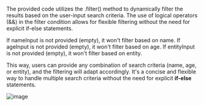 The provided code utilizes the .filter() method to dynamically filter the results based on the user-input search criteria. 
The use of logical operators (&&) in the filter condition allows for flexible filtering without the need for explicit if-else statements.

If nameInput is not provided (empty), it won't filter based on name.
If ageInput is not provided (empty), it won't filter based on age.
If entityInput is not provided (empty), it won't filter based on entity.

This way, users can provide any combination of search criteria (name, age, or entity), 
and the filtering will adapt accordingly. It's a concise and flexible way to handle multiple search criteria without the need for explicit **if-else** statements.

![image](https://github.com/Catalysttech/ConditionalOptimized/assets/47662789/efda9a7a-5ce7-4a7a-8613-7a8ee70db90f)
